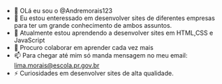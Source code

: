 - 👋 OLá eu sou o  @Andremorais123
- 👀 Eu estou enteressado em desenvolver sites de diferentes empresas para ter um grande conhecimento de ambos assuntos.
- 🌱 Atualmente estou aprendendo a desenvolver sites em HTML,CSS e JavaScript
- 💞️ Procuro colaborar em aprender cada vez mais 
- 📫 Para chegar até mim só manda mensagem no meu email: lima.morais@escola.pr.gov.br
- ⚡ Curiosidades em desenvolver sites de alta qualidade.
<!---
Andremorais123/Andremorais123 is a ✨ special ✨ repository because its `README.md` (this file) appears on your GitHub profile.
You can click the Preview link to take a look at your changes.
--->
